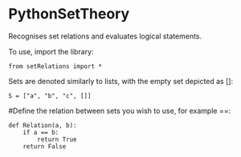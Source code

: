 # PythonSetTheory
Recognises set relations and evaluates logical statements.

To use, import the library:

`from setRelations import *`

Sets are denoted similarly to lists, with the empty set depicted as []:

`S = ["a", "b", "c", []]`

#Define the relation between sets you wish to use, for example ==:
```
def Relation(a, b):
    if a == b:    
        return True       
    return False
```    


